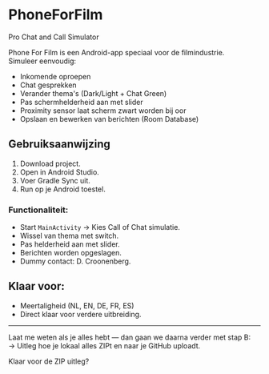 # PhoneForFilm
Pro Chat and Call Simulator


Phone For Film is een Android-app speciaal voor de filmindustrie.  
Simuleer eenvoudig:

- Inkomende oproepen
- Chat gesprekken
- Verander thema's (Dark/Light + Chat Green)
- Pas schermhelderheid aan met slider
- Proximity sensor laat scherm zwart worden bij oor
- Opslaan en bewerken van berichten (Room Database)

## Gebruiksaanwijzing

1. Download project.
2. Open in Android Studio.
3. Voer Gradle Sync uit.
4. Run op je Android toestel.

### Functionaliteit:
- Start `MainActivity` → Kies Call of Chat simulatie.
- Wissel van thema met switch.
- Pas helderheid aan met slider.
- Berichten worden opgeslagen.
- Dummy contact: D. Croonenberg.

## Klaar voor:
- Meertaligheid (NL, EN, DE, FR, ES)
- Direct klaar voor verdere uitbreiding.

---

Laat me weten als je alles hebt — dan gaan we daarna verder met stap B:  
→ Uitleg hoe je lokaal alles ZIPt en naar je GitHub uploadt.

Klaar voor de ZIP uitleg?
